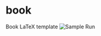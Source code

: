 # book
Book LaTeX template
![Sample Run](https://github.com/tuxkernel/bookcover/blob/master/screenshots/screenshot.png)
